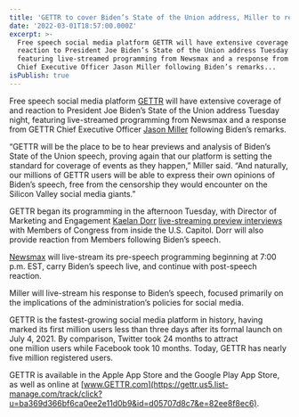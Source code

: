 ```yaml
---
title: 'GETTR to cover Biden’s State of the Union address, Miller to respond'
date: '2022-03-01T18:57:00.000Z'
excerpt: >-
  Free speech social media platform GETTR will have extensive coverage of and
  reaction to President Joe Biden’s State of the Union address Tuesday night,
  featuring live-streamed programming from Newsmax and a response from GETTR
  Chief Executive Officer Jason Miller following Biden’s remarks...
isPublish: true
---
```


Free speech social media platform [GETTR](https://gettr.onelink.me/Epfq/e3536848) will have extensive coverage of and reaction to President Joe Biden’s State of the Union address Tuesday night, featuring live-streamed programming from Newsmax and a response from GETTR Chief Executive Officer [Jason Miller](https://www.gettr.com/user/jasonmillerindc) following Biden’s remarks. 

“GETTR will be the place to be to hear previews and analysis of Biden’s State of the Union speech, proving again that our platform is setting the standard for coverage of events as they happen,” Miller said. “And naturally, our millions of GETTR users will be able to express their own opinions of Biden’s speech, free from the censorship they would encounter on the Silicon Valley social media giants.”

GETTR began its programming in the afternoon Tuesday, with Director of Marketing and Engagement [Kaelan Dorr](https://www.gettr.com/user/kaelan) [live-streaming preview interviews](https://www.gettr.com/streaming/pxlmaz2f84) with Members of Congress from inside the U.S. Capitol. Dorr will also provide reaction from Members following Biden’s speech.

[Newsmax](https://www.gettr.com/user/newsmax) will live-stream its pre-speech programming beginning at 7:00 p.m. EST, carry Biden’s speech live, and continue with post-speech reaction.

Miller will live-stream his response to Biden’s speech, focused primarily on the implications of the administration’s policies for social media.

GETTR is the fastest-growing social media platform in history, having marked its first million users less than three days after its formal launch on July 4, 2021. By comparison, Twitter took 24 months to attract one million users while Facebook took 10 months. Today, GETTR has nearly five million registered users.

GETTR is available in the Apple App Store and the Google Play App Store, as well as online at [www.GETTR.com](https://gettr.us5.list-manage.com/track/click?u=ba369d366bf6ca0ee2e11d0b9&id=d05707d8c7&e=82ee8f8ec6).
